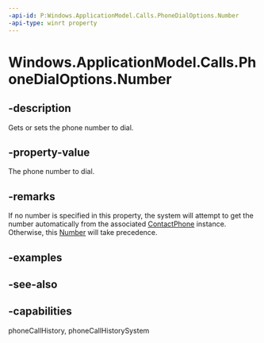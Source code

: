 ```yaml
---
-api-id: P:Windows.ApplicationModel.Calls.PhoneDialOptions.Number
-api-type: winrt property
---
```


<!-- Property syntax
public string Number { get;  set; }
-->

# Windows.ApplicationModel.Calls.PhoneDialOptions.Number

## -description
Gets or sets the phone number to dial.

## -property-value
The phone number to dial.

## -remarks
If no number is specified in this property, the system will attempt to get the number automatically from the associated [ContactPhone](phonedialoptions_contactphone.md) instance. Otherwise, this [Number](phonedialoptions_number.md) will take precedence.

## -examples

## -see-also

## -capabilities
phoneCallHistory, phoneCallHistorySystem
